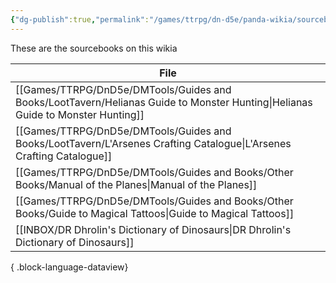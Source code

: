 ```yaml
---
{"dg-publish":true,"permalink":"/games/ttrpg/dn-d5e/panda-wikia/sourcebook-page/","noteIcon":""}
---
```



These are the sourcebooks on this wikia 

| File                                                                                                                              |
| --------------------------------------------------------------------------------------------------------------------------------- |
| [[Games/TTRPG/DnD5e/DMTools/Guides and Books/LootTavern/Helianas Guide to Monster Hunting\|Helianas Guide to Monster Hunting]] |
| [[Games/TTRPG/DnD5e/DMTools/Guides and Books/LootTavern/L'Arsenes Crafting Catalogue\|L'Arsenes Crafting Catalogue]]           |
| [[Games/TTRPG/DnD5e/DMTools/Guides and Books/Other Books/Manual of the Planes\|Manual of the Planes]]                          |
| [[Games/TTRPG/DnD5e/DMTools/Guides and Books/Other Books/Guide to Magical Tattoos\|Guide to Magical Tattoos]]                  |
| [[INBOX/DR Dhrolin's Dictionary of Dinosaurs\|DR Dhrolin's Dictionary of Dinosaurs]]                                           |

{ .block-language-dataview}